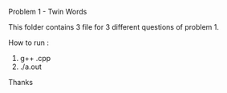 Problem 1 - Twin Words

This folder contains 3 file for 3 different questions of problem 1.

How to run :

1. g++ <filename>.cpp
2. ./a.out


Thanks